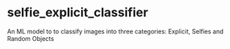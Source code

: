 # selfie_explicit_classifier
An ML model to to classify images into three categories: Explicit, Selfies and Random Objects

